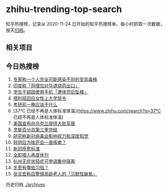 # zhihu-trending-top-search

知乎热搜榜，记录从 2020-11-24
日开始的知乎热搜榜单。每小时抓取一次数据，按天[归档](./archives)。

## 相关项目

## 今日热搜榜

<!-- BEGIN -->
<!-- 最后更新时间 Fri Dec 23 2022 19:06:42 GMT+0800 (China Standard Time) -->

1. [专家称一个人完全可能感染不同的变异毒株](https://www.zhihu.com/search?q=专家称一个人完全可能感染不同的变异毒株)
1. [印度称「将增加对华退烧药出口」](https://www.zhihu.com/search?q=印度称「将增加对华退烧药出口」)
1. [学生干部因使用手机「遭体罚后坠楼」](https://www.zhihu.com/search?q=学生干部因使用手机「遭体罚后坠楼」)
1. [塔利班回应女性上大学禁令](https://www.zhihu.com/search?q=塔利班回应女性上大学禁令)
1. [考研前一晚应该干什么](https://www.zhihu.com/search?q=考研前一晚应该干什么)
1. [37℃ 已经不再是人体标准体温](https://www.zhihu.com/search?q=37℃
   已经不再是人体标准体温)
1. [美国宣布向乌克兰提供大批军援](https://www.zhihu.com/search?q=美国宣布向乌克兰提供大批军援)
1. [灵能百分百第三季完结](https://www.zhihu.com/search?q=灵能百分百第三季完结)
1. [研究称新冠病毒会影响视力和深度知觉](https://www.zhihu.com/search?q=研究称新冠病毒会影响视力和深度知觉)
1. [转阴后为啥还会一直咳嗽？](https://www.zhihu.com/search?q=转阴后为啥还会一直咳嗽？)
1. [新冠痊愈标准](https://www.zhihu.com/search?q=新冠痊愈标准)
1. [全职猎人再度休刊](https://www.zhihu.com/search?q=全职猎人再度休刊)
1. [杭州无症状轻症可申请集中隔离](https://www.zhihu.com/search?q=杭州无症状轻症可申请集中隔离)
1. [冬至有哪些习俗？](https://www.zhihu.com/search?q=冬至有哪些习俗？)
1. [张文宏称应警惕高龄老人的「沉默性缺氧」](https://www.zhihu.com/search?q=张文宏称应警惕高龄老人的「沉默性缺氧」)

<!-- END -->

历史归档 [./archives](./archives)

